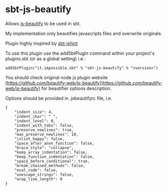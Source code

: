 sbt-js-beautify
===============

Allows [js-beautify](https://github.com/beautify-web/js-beautify) to be used in sbt. 

My implementation only beautifies javascripts files and overwrite originals.


Plugin highly inspired by [sbt-jshint](https://github.com/sbt/sbt-jshint)

To use this plugin use the addSbtPlugin command within your project's plugins.sbt (or as a global setting) i.e.:

    addSbtPlugin("it.impossible.sbt" % "sbt-js-beautify" % "<version>")

You should check original node js plugin website [https://github.com/beautify-web/js-beautify](https://github.com/beautify-web/js-beautify) for beautifier options description.

Options should be provided in .jsbeautifyrc file, i.e.

    {
        "indent_size": 4,
        "indent_char": " ",
        "indent_level": 0,
        "indent_with_tabs": false,
        "preserve_newlines": true,
        "max_preserve_newlines": 10,
        "jslint_happy": false,
        "space_after_anon_function": false,
        "brace_style": "collapse",
        "keep_array_indentation": false,
        "keep_function_indentation": false,
        "space_before_conditional": true,
        "break_chained_methods": false,
        "eval_code": false,
        "unescape_strings": false,
        "wrap_line_length": 0
    }






